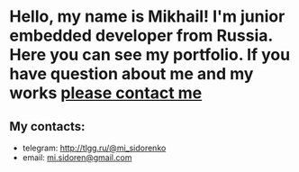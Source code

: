 # Hello, my name is Mikhail! I'm junior embedded developer from Russia. Here you can see my portfolio. If you have question about me and my works <a href="mailto:mi.sidoren@gmail.com">please contact me</a>

## My contacts:
- telegram: http://tlgg.ru/@mi_sidorenko 
- email: mi.sidoren@gmail.com
